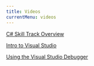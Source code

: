 ```yaml
---
title: Videos
currentMenu: videos
---
```


[C# Skill Track Overview](csharp-skill-track-overview/)

[Intro to Visual Studio](intro-to-visual-studio/)

[Using the Visual Studio Debugger](using-the-visual-studio-debugger/)
